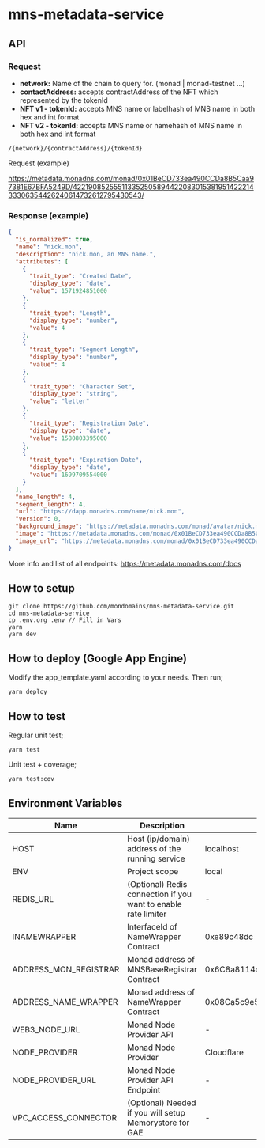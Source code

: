 # mns-metadata-service

## API

### Request
- __network:__ Name of the chain to query for. (monad | monad-testnet ...)
- __contactAddress:__ accepts contractAddress of the NFT which represented by the tokenId
- __NFT v1 - tokenId:__ accepts MNS name or labelhash of MNS name in both hex and int format
- __NFT v2 - tokenId:__ accepts MNS name or namehash of MNS name in both hex and int format

```
/{network}/{contractAddress}/{tokenId}
```

Request (example)

https://metadata.monadns.com/monad/0x01BeCD733ea490CCDa8B5Caa97381E67BFA5249D/42219085255511335250589442208301538195142221433306354426240614732612795430543/

### Response (example)

```json
{
  "is_normalized": true,
  "name": "nick.mon",
  "description": "nick.mon, an MNS name.",
  "attributes": [
    {
      "trait_type": "Created Date",
      "display_type": "date",
      "value": 1571924851000
    },
    {
      "trait_type": "Length",
      "display_type": "number",
      "value": 4
    },
    {
      "trait_type": "Segment Length",
      "display_type": "number",
      "value": 4
    },
    {
      "trait_type": "Character Set",
      "display_type": "string",
      "value": "letter"
    },
    {
      "trait_type": "Registration Date",
      "display_type": "date",
      "value": 1580803395000
    },
    {
      "trait_type": "Expiration Date",
      "display_type": "date",
      "value": 1699709554000
    }
  ],
  "name_length": 4,
  "segment_length": 4,
  "url": "https://dapp.monadns.com/name/nick.mon",
  "version": 0,
  "background_image": "https://metadata.monadns.com/monad/avatar/nick.mon",
  "image": "https://metadata.monadns.com/monad/0x01BeCD733ea490CCDa8B5Caa97381E67BFA5249D/0x5d5727cb0fb76e4944eafb88ec9a3cf0b3c9025a4b2f947729137c5d7f84f68f/image",
  "image_url": "https://metadata.monadns.com/monad/0x01BeCD733ea490CCDa8B5Caa97381E67BFA5249D/0x5d5727cb0fb76e4944eafb88ec9a3cf0b3c9025a4b2f947729137c5d7f84f68f/image"
}

```

More info and list of all endpoints: https://metadata.monadns.com/docs


## How to setup

```
git clone https://github.com/mondomains/mns-metadata-service.git
cd mns-metadata-service
cp .env.org .env // Fill in Vars
yarn
yarn dev
```


## How to deploy (Google App Engine)

Modify the app_template.yaml according to your needs. Then run;

```
yarn deploy
```


## How to test

Regular unit test;
```
yarn test
```

Unit test + coverage;
```
yarn test:cov
```


## Environment Variables

| Name | Description | Default value | Options |
| ---- | ----------- | ------------- | ------- |
| HOST | Host (ip/domain) address of the running service | localhost | - | No |
| ENV | Project scope | local | local/prod |
| REDIS_URL | (Optional) Redis connection if you want to enable rate limiter | - | - |
| INAMEWRAPPER | InterfaceId of NameWrapper Contract | 0xe89c48dc | - |
| ADDRESS_MON_REGISTRAR | Monad address of MNSBaseRegistrar Contract | 0x6C8a8114dA4EED8A2662B4069418e574411A5540 | - |
| ADDRESS_NAME_WRAPPER | Monad address of NameWrapper Contract | 0x08Ca5c9e59d6Fc12BAb8DBa50825DaE57BBa9932 | - |
| WEB3_NODE_URL | Monad Node Provider API | - | - |
| NODE_PROVIDER | Monad Node Provider | Cloudflare | Cloudflare/Google/Infura/Local |
| NODE_PROVIDER_URL | Monad Node Provider API Endpoint | - | - |
| VPC_ACCESS_CONNECTOR | (Optional) Needed if you will setup Memorystore for GAE | - | - |